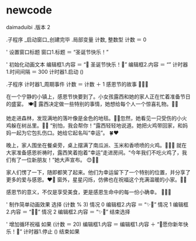 # newcode
daimaduibi
.版本 2

.子程序 _启动窗口_创建完毕
.局部变量 计数, 整数型
计数 ＝ 0

' 设置窗口标题
窗口1.标题 ＝ “圣诞节快乐！”

' 初始化动画文本
编辑框1.内容 ＝ “🎄 圣诞节快乐！🎁”
编辑框2.内容 ＝ “”
计时器1.时间间隔 ＝ 300
计时器1.启动 ()

.子程序 计时器1_周期事件
计数 ＝ 计数 ＋ 1
感恩节的故事 🌽🦃🍂

在一个宁静的小镇上，感恩节快要到了。小女孩露西和她的家人正在忙着准备节日的盛宴。 🍽️🎉
露西决定做一些特别的事情，她想给每个人一个惊喜礼物。🎁✨

她走进森林，发现满地的落叶像是金色的地毯。🍁🍂忽然，她看见一只受伤的小火鸡躲在树丛里。🦃💔
“别怕，我会帮你！”露西轻轻地说道。她把火鸡带回家，和妈妈一起为它包扎伤口。她给它起名叫“幸运”。 🍀❤️

晚上，家人围坐在餐桌旁，桌上摆满了南瓜派、玉米和香喷喷的火鸡。🎃🌽🍗
就在大家准备感恩祈祷时，露西笑着抱着“幸运”走进房间。“今年我们不吃火鸡了，我们有了一位新朋友！”她大声宣布。 😊🦃🎉

家人们愣了一下，随即都笑了起来。他们为幸运留下了一个特别的位置，并分享了更多的爱与感恩。❤️🙏
窗外，星星闪烁，仿佛也在祝福这个充满温暖的小家。🌟🏡

感恩节的意义，不仅是享受美食，更是感恩生命中的每一份小确幸。 🌟🍂✨


' 制作简单动画效果
选择 (计数 % 3)
    情况 0
        编辑框2.内容 ＝ “✨🎄”
    情况 1
        编辑框2.内容 ＝ “🎁✨”
    情况 2
        编辑框2.内容 ＝ “✨🎅”
结束选择

' 增加循环祝福
如果 (计数 ＝ 20)
    编辑框1.内容 ＝ 编辑框1.内容 ＋ “🎉愿你新年快乐！🎊”
    计时器1.停止 ()
结束如果
